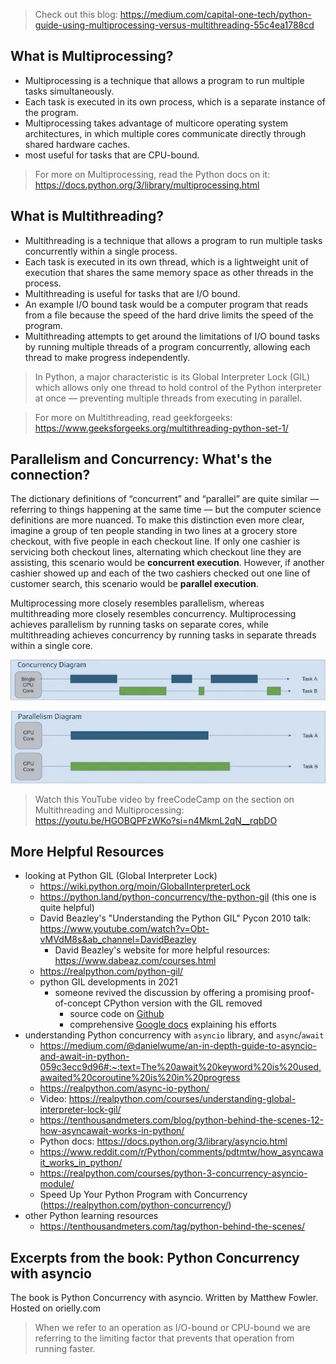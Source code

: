 > Check out this blog: https://medium.com/capital-one-tech/python-guide-using-multiprocessing-versus-multithreading-55c4ea1788cd

## What is Multiprocessing?
- Multiprocessing is a technique that allows a program to run multiple tasks simultaneously.
- Each task is executed in its own process, which is a separate instance of the program.
- Multiprocessing takes advantage of multicore operating system architectures, in which multiple cores communicate directly through shared hardware caches.
- most useful for tasks that are CPU-bound.

> For more on Multiprocessing, read the Python docs on it: https://docs.python.org/3/library/multiprocessing.html

## What is Multithreading?
- Multithreading is a technique that allows a program to run multiple tasks concurrently within a single process.
- Each task is executed in its own thread, which is a lightweight unit of execution that shares the same memory space as other threads in the process.
- Multithreading is useful for tasks that are I/O bound.
- An example I/O bound task would be a computer program that reads from a file because the speed of the hard drive limits the speed of the program.
- Multithreading attempts to get around the limitations of I/O bound tasks by running multiple threads of a program concurrently, allowing each thread to make progress independently.

> In Python, a major characteristic is its Global Interpreter Lock (GIL) which allows only one thread to hold control of the Python interpreter at once — preventing multiple threads from executing in parallel.

> For more on Multithreading, read geekforgeeks: https://www.geeksforgeeks.org/multithreading-python-set-1/

## Parallelism and Concurrency: What's the connection?

The dictionary definitions of “concurrent” and “parallel” are quite similar — referring to things happening at the same time — but the computer science definitions are more nuanced. To make this distinction even more clear, imagine a group of ten people standing in two lines at a grocery store checkout, with five people in each checkout line. If only one cashier is servicing both checkout lines, alternating which checkout line they are assisting, this scenario would be **concurrent execution**. However, if another cashier showed up and each of the two cashiers checked out one line of customer search, this scenario would be **parallel execution**.

Multiprocessing more closely resembles parallelism, whereas multithreading more closely resembles concurrency. Multiprocessing achieves parallelism by running tasks on separate cores, while multithreading achieves concurrency by running tasks in separate threads within a single core.

![concurrency diagram](../assets/Pasted%20image%2020250312175929.png)

![parallelism diagram](../assets/Pasted%20image%2020250312175953.png)

> Watch this YouTube video by freeCodeCamp on the section on Multithreading and Multiprocessing: https://youtu.be/HGOBQPFzWKo?si=n4MkmL2qN__rqbDO

## More Helpful Resources
- looking at Python GIL (Global Interpreter Lock)
	- https://wiki.python.org/moin/GlobalInterpreterLock
	- https://python.land/python-concurrency/the-python-gil (this one is quite helpful)
	- David Beazley's "Understanding the Python GIL" Pycon 2010 talk: https://www.youtube.com/watch?v=Obt-vMVdM8s&ab_channel=DavidBeazley
		- David Beazley's website for more helpful resources: https://www.dabeaz.com/courses.html
	- https://realpython.com/python-gil/
	- python GIL developments in 2021
		- someone revived the discussion by offering a promising proof-of-concept CPython version with the GIL removed
			- source code on [Github](https://github.com/colesbury/nogil)
			- comprehensive [Google docs](https://docs.google.com/document/d/18CXhDb1ygxg-YXNBJNzfzZsDFosB5e6BfnXLlejd9l0/edit?tab=t.0) explaining his efforts
- understanding Python concurrency with `asyncio` library, and `async`/`await` 
	- https://medium.com/@danielwume/an-in-depth-guide-to-asyncio-and-await-in-python-059c3ecc9d96#:~:text=The%20await%20keyword%20is%20used,awaited%20coroutine%20is%20in%20progress
	- https://realpython.com/async-io-python/
	- Video: https://realpython.com/courses/understanding-global-interpreter-lock-gil/
	- https://tenthousandmeters.com/blog/python-behind-the-scenes-12-how-asyncawait-works-in-python/
	- Python docs: https://docs.python.org/3/library/asyncio.html
	- https://www.reddit.com/r/Python/comments/pdtmtw/how_asyncawait_works_in_python/
	- https://realpython.com/courses/python-3-concurrency-asyncio-module/
	- Speed Up Your Python Program with Concurrency (https://realpython.com/python-concurrency/)
- other Python learning resources
	- https://tenthousandmeters.com/tag/python-behind-the-scenes/

## Excerpts from the book: Python Concurrency with asyncio
The book is Python Concurrency with asyncio. Written by Matthew Fowler. Hosted on orielly.com

> When we refer to an operation as I/O-bound or CPU-bound we are referring to the limiting factor that prevents that operation from running faster.


